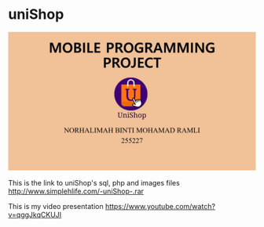 # uniShop

<img src="https://github.com/SilentHlive/uniShop/blob/master/thumbnail%20project.jpg" width="1000px">


This is the link to uniShop's sql, php and images files 
http://www.simplehlife.com/-uniShop-.rar

This is my video presentation
https://www.youtube.com/watch?v=qggJkqCKUJI
